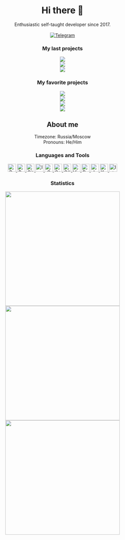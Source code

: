 <p>
  <h1 align="center"><b>Hi there 👋</b></h1>
</p>
<p align="center">
  <a>Enthusiastic self-taught developer since 2017.</a>
  <br />
  <br />
  <a href="https://t.me/XNWBB"><img src="https://img.shields.io/badge/XNWBB-channel [RU]-2a6ecb?style=for-the-badge&logo=telegram&logoColor=2a6ecb" alt="Telegram" /> </a>
</p>

<h3 align="center">My last projects</h2>
<p align="center">
  <a href="https://github.com/teacondemns/pygex">
    <img align="" src="https://github-readme-stats.vercel.app/api/pin/?username=teacondemns&repo=pygex&theme=github_dark&title_color=2a6ecb" />
  </a>
  <br />
  <a href="https://github.com/teacondemns/quick-harvest-plugin">
    <img align="" src="https://github-readme-stats.vercel.app/api/pin/?username=teacondemns&repo=quick-harvest-plugin&theme=github_dark&title_color=2a6ecb" />
  </a>
  <br />
  <a href="https://github.com/teacondemns/night-skipper-plugin">
    <img align="" src="https://github-readme-stats.vercel.app/api/pin/?username=teacondemns&repo=night-skipper-plugin&theme=github_dark&title_color=2a6ecb" />
  </a>
</p>

<h3 align="center">My favorite projects</h2>
<p align="center">
  <a href="https://github.com/teacondemns/quick-harvest-plugin">
    <img align="" src="https://github-readme-stats.vercel.app/api/pin/?username=teacondemns&repo=quick-harvest-plugin&theme=github_dark&title_color=2a6ecb" />
  </a>
  <br />
  <a href="https://github.com/teacondemns/AndroidFloatingWindowsEngine">
    <img align="" src="https://github-readme-stats.vercel.app/api/pin/?username=teacondemns&repo=AndroidFloatingWindowsEngine&theme=github_dark&title_color=2a6ecb" />
  </a>
  <br />
  <a href="https://github.com/teacondemns/pygex">
    <img align="" src="https://github-readme-stats.vercel.app/api/pin/?username=teacondemns&repo=pygex&theme=github_dark&title_color=2a6ecb" />
  </a>
  <br />
  <a href="https://github.com/teacondemns/saify">
    <img align="" src="https://github-readme-stats.vercel.app/api/pin/?username=teacondemns&repo=saify&theme=github_dark&title_color=2a6ecb" />
  </a>
</p>

<h2 align="center">About me</h2>
<p align="center">
Timezone: Russia/Moscow
<br />
Pronouns: He/Him
</p>

<h3 align="center">Languages and Tools</h3>
<p align="center">
  <a href="https://www.python.org/">
    <img src="https://github.com/teacondemns/static.pexty.xyz/blob/main/src/icon/lang/python.png?raw=true" alt="Python" height="25"/>
  </a>
  <a href="https://www.jetbrains.com/pycharm/">
    <img src="https://github.com/teacondemns/static.pexty.xyz/blob/main/src/icon/program/pycharm.png?raw=true" alt="Pycharm" height="25"/>
  </a>
  <a href="https://github.com/">
    <img src="https://github.com/teacondemns/static.pexty.xyz/blob/main/src/icon/program/github.png?raw=true" alt="GitHub" height="25"/>
  </a>
  <a href="https://iconscout.com/">
    <img src="https://github.com/teacondemns/static.pexty.xyz/blob/main/src/icon/program/iconscout.png?raw=true" alt="Iconscout" height="25"/>
  </a>
  <a href="https://en.wikipedia.org/wiki/C_(programming_language)">
    <img src="https://github.com/teacondemns/static.pexty.xyz/blob/main/src/icon/lang/c.png?raw=true" alt="C" height="25"/>
  </a>
  <a href="https://en.wikipedia.org/wiki/C%2B%2B">
    <img src="https://github.com/teacondemns/static.pexty.xyz/blob/main/src/icon/lang/cplusplus.png?raw=true" alt="C++" height="25"/>
  </a>
  <a href="https://docs.microsoft.com/en-us/dotnet/csharp/">
    <img src="https://github.com/teacondemns/static.pexty.xyz/blob/main/src/icon/lang/csharp.png?raw=true" alt="C#" height="25"/>
  </a>
  <a href="https://visualstudio.microsoft.com/">
    <img src="https://github.com/teacondemns/static.pexty.xyz/blob/main/src/icon/program/visualstudio.png?raw=true" alt="Visual Studios" height="25"/>
  </a>
  <a href="https://www.rust-lang.org/">
    <img src="https://github.com/teacondemns/static.pexty.xyz/blob/main/src/icon/lang/rust.png?raw=true" alt="Rust" height="25"/>
  </a>
  <a href="https://www.java.com/">
    <img src="https://github.com/teacondemns/static.pexty.xyz/blob/main/src/icon/lang/java.png?raw=true" alt="Java" height="25"/>
  </a>
  <a href="https://kotlinlang.org/">
    <img src="https://github.com/teacondemns/static.pexty.xyz/blob/main/src/icon/lang/kotlin.png?raw=true" alt="Kotlin" height="25"/>
  </a>
  <a href="https://www.jetbrains.com/idea/">
    <img src="https://github.com/teacondemns/static.pexty.xyz/blob/main/src/icon/program/intellij.png?raw=true" alt="IntelliJ" height="25"/>
  </a>
</p>

<h3 align="center">Statistics</h3>
<p align="center">
  <img src="http://github-readme-streak-stats.herokuapp.com?user=teacondemns&theme=black-ice&date_format=j%20M%5B%20Y%5D" width="360" />
  <br />
  <img src="https://github-readme-stats.vercel.app/api?username=teacondemns&bg_color=0d1117&title_color=2a6ecb&text_color=fff&show_icons=true&icon_color=2a6ecb" width="360"/>
  <br />
  <img src="https://github-readme-stats.vercel.app/api/top-langs/?username=teacondemns&layout=compact&bg_color=0d1117&title_color=2a6ecb&text_color=fff" width="360" />
</p>
